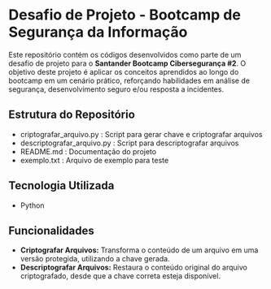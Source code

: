 # Desafio de Projeto - Bootcamp de Segurança da Informação

Este repositório contém os códigos desenvolvidos como parte de um desafio de projeto para o **Santander Bootcamp Cibersegurança #2**. O objetivo deste projeto é aplicar os conceitos aprendidos ao longo do bootcamp em um cenário prático, reforçando habilidades em análise de segurança, desenvolvimento seguro e/ou resposta a incidentes.

## Estrutura do Repositório

- criptografar_arquivo.py : Script para gerar chave e criptografar arquivos
- descriptografar_arquivo.py : Script para descriptografar arquivos
- README.md : Documentação do projeto
- exemplo.txt : Arquivo de exemplo para teste

## Tecnologia Utilizada

- Python

## Funcionalidades

- **Criptografar Arquivos:** Transforma o conteúdo de um arquivo em uma versão protegida, utilizando a chave gerada.
- **Descriptografar Arquivos:** Restaura o conteúdo original do arquivo criptografado, desde que a chave correta esteja disponível.
